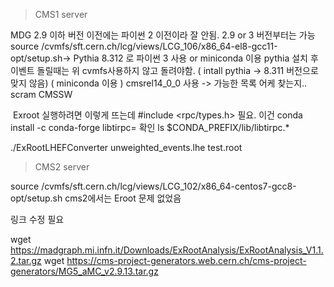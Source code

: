 >CMS1 server

MDG 2.9 이하 버전  이전에는 파이썬 2 이전이라 잘 안됨.
2.9 or 3 버전부터는 가능 
source /cvmfs/sft.cern.ch/lcg/views/LCG_106/x86_64-el8-gcc11-opt/setup.sh-> Pythia 8.312
로 파이썬 3 사용 or miniconda 이용
pythia 설치 후 이벤트 돌릴때는 위 cvmfs사용하지 않고 돌려야함. ( intall pythia -> 8.311 버전으로 맞지 않음)
( miniconda 이용 )
cmsrel14_0_0 사용 -> 가능한 목록 어케 찾는지..
scram CMSSW

 Exroot 실행하려면 이렇게 뜨는데 #include <rpc/types.h> 필요. 
이건 
conda install -c conda-forge libtirpc=
확인 ls $CONDA_PREFIX/lib/libtirpc.*

./ExRootLHEFConverter unweighted_events.lhe test.root



>CMS2 server

source /cvmfs/sft.cern.ch/lcg/views/LCG_102/x86_64-centos7-gcc8-opt/setup.sh
cms2에서는 Eroot 문제 없었음 

링크 수정 필요 

wget https://madgraph.mi.infn.it/Downloads/ExRootAnalysis/ExRootAnalysis_V1.1.2.tar.gz
wget https://cms-project-generators.web.cern.ch/cms-project-generators/MG5_aMC_v2.9.13.tar.gz
